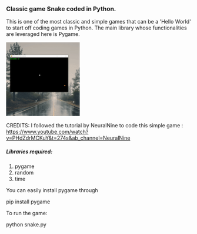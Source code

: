 ### Classic game Snake coded in Python.

This is one of the most classic and simple games that can be a 'Hello World' to start off coding games in Python.
The main library whose functionalities are leveraged here is Pygame.

<img src="https://github.com/SaiPrahladh/Pygames/blob/main/Snake/ezgif.com-gif-maker%20(1).gif" width="200" height="200" />

CREDITS: I followed the tutorial by NeuralNine to code this simple game : https://www.youtube.com/watch?v=PHdZdrMCKuY&t=274s&ab_channel=NeuralNine

##### Libraries required:
1. pygame
2. random
3. time


You can easily install pygame through 

pip install pygame

To run the game:

python snake.py
